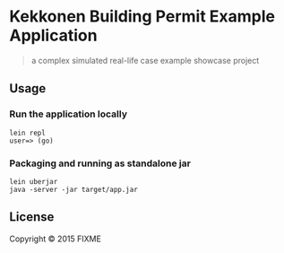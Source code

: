 # Kekkonen Building Permit Example Application

> a complex simulated real-life case example showcase project

## Usage

### Run the application locally

```
lein repl
user=> (go)
```

### Packaging and running as standalone jar

```
lein uberjar
java -server -jar target/app.jar
```

## License

Copyright © 2015 FIXME
